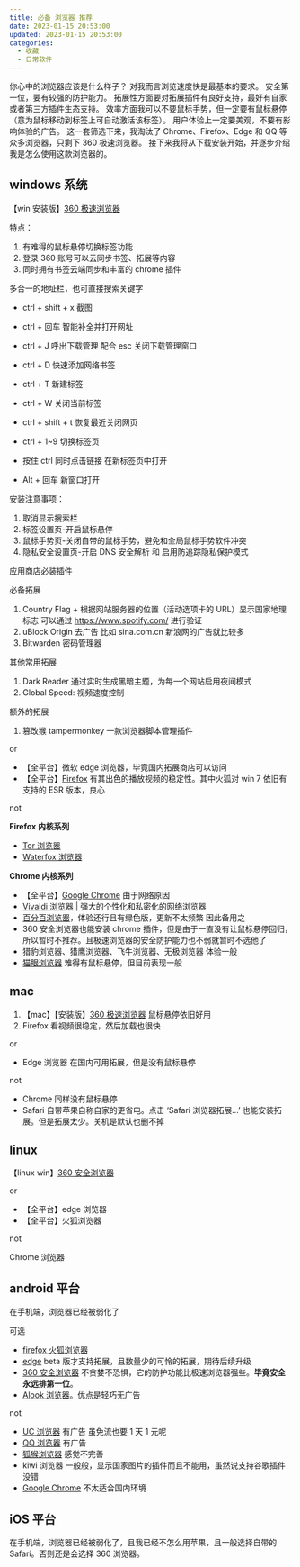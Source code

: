 ```yaml
---
title: 必备 浏览器 推荐
date: 2023-01-15 20:53:00
updated: 2023-01-15 20:53:00
categories:
  - 收藏
  - 日常软件
---
```


你心中的浏览器应该是什么样子？
对我而言浏览速度快是最基本的要求。
安全第一位，要有较强的防护能力。
拓展性方面要对拓展插件有良好支持，最好有自家或者第三方插件生态支持。
效率方面我可以不要鼠标手势，但一定要有鼠标悬停（意为鼠标移动到标签上可自动激活该标签）。
用户体验上一定要美观，不要有影响体验的广告。
这一套筛选下来，我淘汰了 Chrome、Firefox、Edge 和 QQ 等众多浏览器，只剩下 360 极速浏览器。
接下来我将从下载安装开始，并逐步介绍我是怎么使用这款浏览器的。

## windows 系统

【win 安装版】[360 极速浏览器](https://browser.360.cn/ee/)

特点：

1. 有难得的鼠标悬停切换标签功能
2. 登录 360 账号可以云同步书签、拓展等内容
3. 同时拥有书签云端同步和丰富的 chrome 插件

多合一的地址栏，也可直接搜索关键字

* ctrl + shift + x 截图

* ctrl + 回车 智能补全并打开网址
* ctrl + J 呼出下载管理 配合 esc 关闭下载管理窗口
* ctrl + D 快速添加网络书签
* ctrl + T 新建标签
* ctrl + W 关闭当前标签
* ctrl + shift + t 恢复最近关闭网页
* ctrl + 1~9 切换标签页
* 按住 ctrl 同时点击链接 在新标签页中打开
* Alt + 回车 新窗口打开

安装注意事项：

1. 取消显示搜索栏
2. 标签设置页-开启鼠标悬停
3. 鼠标手势页-关闭自带的鼠标手势，避免和全局鼠标手势软件冲突
4. 隐私安全设置页-开启 DNS 安全解析 和 启用防追踪隐私保护模式

应用商店必装插件

必备拓展

1. Country Flag + 根据网站服务器的位置（活动选项卡的 URL）显示国家地理标志 可以通过 https://www.spotify.com/ 进行验证
2. uBlock Origin 去广告 比如 sina.com.cn 新浪网的广告就比较多
3. Bitwarden 密码管理器

其他常用拓展

1. Dark Reader 通过实时生成黑暗主题，为每一个网站启用夜间模式
2. Global Speed: 视频速度控制

额外的拓展

1. 篡改猴 tampermonkey 一款浏览器脚本管理插件

or

* 【全平台】微软 edge 浏览器，毕竟国内拓展商店可以访问
* 【全平台】[Firefox](http://www.firefox.com.cn/) 有其出色的播放视频的稳定性。其中火狐对 win 7 依旧有支持的 ESR 版本，良心

not

**Firefox 内核系列**

* [Tor 浏览器](https://www.torproject.org/zh-CN/download/)
* [Waterfox 浏览器](https://www.waterfox.net/en-US/download/)

**Chrome 内核系列**

* 【全平台】[Google Chrome](https://www.google.cn/chrome/) 由于网络原因
* [Vivaldi 浏览器](https://vivaldi.com/zh-hans/) | 强大的个性化和私密化的网络浏览器 
* [百分百浏览器](https://www.centbrowser.cn/index.html)，体验还行且有绿色版，更新不太频繁 因此备用之
* 360 安全浏览器也能安装 chrome 插件，但是由于一直没有让鼠标悬停回归，所以暂时不推荐。且极速浏览器的安全防护能力也不弱就暂时不选他了
* 猎豹浏览器、猎鹰浏览器、飞牛浏览器、无极浏览器 体验一般
* [猫眼浏览器](https://www.catsxp.com/zh-hans/) 难得有鼠标悬停，但目前表现一般

## mac

1. 【mac】【安装版】[360 极速浏览器](https://browser.360.cn/ee/mac/index.html) 鼠标悬停依旧好用
2. Firefox 看视频很稳定，然后加载也很快

or

* Edge 浏览器 在国内可用拓展，但是没有鼠标悬停

not

* Chrome 同样没有鼠标悬停
* Safari 自带苹果自称自家的更省电。点击 ‘Safari 浏览器拓展...’ 也能安装拓展。但是拓展太少。关机是默认也删不掉

## linux

【linux win】[360 安全浏览器](https://browser.360.net/gc/index.html?src=se)

or

* 【全平台】edge 浏览器
* 【全平台】火狐浏览器

not

Chrome 浏览器

## android 平台

在手机端，浏览器已经被弱化了

可选

* [firefox 火狐浏览器](https://firefox.en.uptodown.com/android)
* [edge](https://sj.qq.com/appdetail/com.microsoft.emmx) beta 版才支持拓展，且数量少的可怜的拓展，期待后续升级
* [360 安全浏览器](https://sj.qq.com/appdetail/com.qihoo.browser) 不贪婪不恐惧，它的防护功能比极速浏览器强些。**毕竟安全永远排第一位**。
* [Alook 浏览器](https://www.coolapk.com/apk/alook.browser)。优点是轻巧无广告

not

* [UC 浏览器](https://sj.qq.com/appdetail/com.UCMobile) 有广告 虽免流也要 1 天 1 元呢
* [QQ 浏览器](https://sj.qq.com/appdetail/com.tencent.mtt) 有广告
* [狐猴浏览器](https://sj.qq.com/appdetail/com.lemurbrowser.exts) 感觉不完善
* kiwi 浏览器 一般般，显示国家图片的插件而且不能用，虽然说支持谷歌插件没错
* [Google Chrome](https://sj.qq.com/appdetail/com.android.chrome) 不太适合国内环境

## iOS 平台

在手机端，浏览器已经被弱化了，且我已经不怎么用苹果，且一般选择自带的 Safari。否则还是会选择 360 浏览器。
